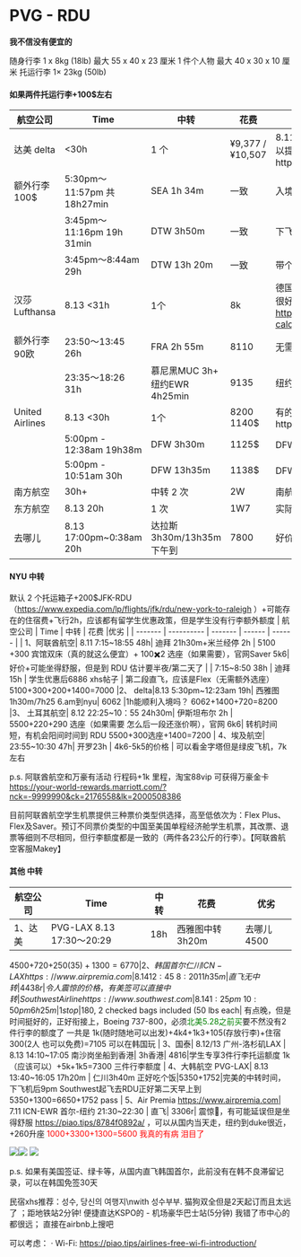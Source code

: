 # PVG - RDU

**我不信没有便宜的**

随身行李 1 x 8kg (18lb) 最大 55 x 40 x 23 厘米
1 件个人物 最大 40 x 30 x 10 厘米
托运行李 1× 23kg (50lb)

#### 如果两件托运行李+100$左右
| 航空公司 | Time | 中转 | 花费 |优劣 |
| ------- | ---------- | ------- | ------ | ------ |
| 达美 delta | <30h | 1 个| ¥9,377 /¥10,507|8.11 已有同班 4 人坐同一班,9k 无里程积分，不可以提前选座，最后上飞机/ 1w 空间没大多少https://www.delta.com/us/en/baggage/overview
| 额外行李 100$| 5:30pm～11:57pm 共18h27min  | SEA 1h 34m | 一致 | 入境时间太短
| | 3:45pm～11:16pm	19h 31min| DTW 3h50m | 一致 | 下飞机去哪
| | 3:45pm～8:44am 	29h| DTW 13h 20m| 一致 | 带个睡袋？
| 汉莎 Lufthansa | 8.13 <31h | 1个 | 8k| 德国航班，可能无免费Wi-Fi，老机型很差，新机型很好 https://www.lufthansa.com/cn/zh/baggage-calculator.html#/results
| 额外行李90欧| 23:50～13:45 26h|  FRA 2h 55m| 8110| 无需入境，必须联程，打开一次机票价格升高一次
| | 23:35～18:26 31h| 慕尼黑MUC 3h+ 纽约EWR 4h25min| 9135| 纽约入境吗？| 
| United Airlines| 8.13 <30h | 1个| 8200 1140$ | 有的挺便宜，但是价格在变https://www.travelocity.com
| | 5:00pm - 12:38am 19h38m | DFW 3h30m|1125$ |  DFW入境快
| |  5:00pm - 10:51am 30h| DFW 13h35m|1138$ | DFW 要呆这么久吗？带个睡袋
| 南方航空|30h+|中转 2 次 |2W | 南航我判你死刑！
| 东方航空| 8.13 20h| 1 次|1W7 | 实际上达美在飞，NYU 中转 2h
| 去哪儿| 8.13 17:00pm~0:38am 20h| 达拉斯 3h30m/13h35m 下午到 |7800 |好价，票少

#### NYU 中转
默认 2 个托运箱子+200$JFK-RDU（https://www.expedia.com/lp/flights/jfk/rdu/new-york-to-raleigh ）+可能存在的住宿费+飞行2h，应该都有留学生优惠政策，但是学生没有行李额外额度
| 航空公司 | Time | 中转 | 花费 |优劣 |
| ------- | ---------- | ------- | ------ | ------ |
| 1、阿联酋航空| 8.11 7:15~18:55 48h| 迪拜 21h30m+米兰经停 2h | 5100 +300 宾馆双床（真的就这么便宜）+ 100✖️2 选座（如果需要），官网Saver 5k6| 好价+可能坐得舒服，但是到 RDU 估计要半夜/第二天了
| | 7:15~8:50 38h |  迪拜 15h | 学生优惠后6886 xhs帖子 | 第二段直飞，应该是Flex（无需额外选座）
5100+300+200+1400=7000
|2、 delta|8.13 5:30pm~12:23am 19h| 西雅图1h30m/7h25 6.am到nyu| 6062 |1h能顺利入境吗？ 
6062+1400+720=8200
|3、 土耳其航空| 8.12 22:25~10：55 24h30m| 伊斯坦布尔 2h | 5500+220+290 选座（如果需要 怎么后一段还涨价啊），官网 6k6| 转机时间短，有机会阳间时间到 RDU 
5500+300选座+1400=7200
| 4、埃及航空| 23:55~10:30 47h| 开罗23h | 4k6-5k5的价格 | 可以看金字塔但是绿皮飞机，7k左右


p.s. 阿联酋航空和万豪有活动 行程码+1k 里程，淘宝88vip 可获得万豪金卡
https://your-world-rewards.marriott.com/?nck=-9999990&ck=2176558&lk=2000508386

目前阿联酋航空学生机票提供三种票价类型供选择，高至低依次为：Flex Plus、Flex及Saver。预订不同票价类型的中国至美国单程经济舱学生机票，其改票、退票等细则不尽相同，但行李额度都是一致的（两件各23公斤的行李）。【阿联酋航空客服Makey】

#### 其他 中转
| 航空公司 | Time | 中转 | 花费 |优劣 |
| ------- | ---------- | ------- | ------ | ------ |
| 1、达美|PVG-LAX 8.13 17:30～20:29| 18h |西雅图中转3h20m | 去哪儿 4500| 好价，要买行李额度
4500+720+250(35$)+1300=6770 
| 2、韩国首尔仁川ICN-LAX https://www.airpremia.com | 8.14 12:45~8:20 11h35m|直飞无中转| 4438r | 令人震惊的价格，有美签可以直接中转
| Southwest Airline https://www.southwest.com| 8.14 1:25pm ~10:50pm 6h 25m |1 stop|$180, 2 checked bags included (50 lbs each| 有点晚，但是时间挺好的，正好衔接上，Boeing 737-800，必须<font color="green">北美5.28之前买</font>要不然没有2件行李的额度了
一共是 1k(随时随地可以出发)+4k4+1k3+105(存放行李)+住宿300(2人 也可以免费)=7105 可以在韩国玩
| 3、国泰| 8.12/13 广州-洛杉矶LAX | 8.13 14:10~17:05 南沙岗坐船到香港| 3h香港| 4816|学生专享3件行李托运额度
1k（应该可以）+5k+1k5=7300 三件行李额度
| 4、大韩航空 PVG-LAX| 8.13 13:40~16:05 17h20m | 仁川3h40m 正好吃个饭|5350+1752|完美的中转时间，下飞机后9pm Southwest起飞去RDU正好第二天早上到
5350+1300=6650+1752 pass
| 5、Air Premia https://www.airpremia.com| 7.11 ICN-EWR 首尔-纽约 21:30~22:30 | 直飞| 3306r| 震惊🤯，有可能延误但是坐得舒服 https://piao.tips/8784f0892a/ ，可以从国内当天走，纽约到duke很近，+260升座
<font color="red">1000+3300+1300=5600 我真的有病 泪目了</font>

![](/i/7252e020-80f6-468e-b615-0a939c93d6d4.jpg)![](/i/e57e5e5a-1d7d-409c-9646-4ad521c10f3d.jpg) ![](/i/cf41d47b-d1f8-4a80-aee9-96cf8df30a54.jpg)



p.s. 如果有美国签证、绿卡等，从国内直飞韩国首尔，此前没有在韩不良滞留记录，可以在韩国免签30天

民宿xhs推荐：성수, 당신의 여행지\nwith 성수부부. 猫狗双全但是2天起订而且太远了
；距地铁站2分钟! 便捷直达KSPO的 - 机场豪华巴士站(5分钟) 我错了市中心的都很远；
直接在airbnb上搜吧 

可以考虑：
·  Wi-Fi:  https://piao.tips/airlines-free-wi-fi-introduction/




